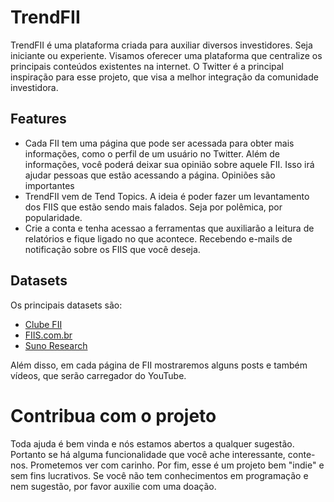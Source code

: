 # TrendFII
TrendFII é uma plataforma criada para auxiliar diversos investidores. Seja iniciante ou experiente. Visamos oferecer uma plataforma que centralize os principais conteúdos existentes na internet.
O Twitter é a principal inspiração para esse projeto, que visa a melhor integração da comunidade investidora.

## Features
- Cada FII tem uma página que pode ser acessada para obter mais informações, como o perfil de um usuário no Twitter. Além de informações, você poderá deixar sua opinião sobre aquele FII. Isso irá ajudar pessoas que estão acessando a página. Opiniões são importantes
- TrendFII vem de Tend Topics. A ideia é poder fazer um levantamento dos FIIS que estão sendo mais falados. Seja por polêmica, por popularidade.
- Crie a conta e tenha acessao a ferramentas que auxiliarão a leitura de relatórios e fique ligado no que acontece. Recebendo e-mails de notificação sobre os FIIS que você deseja.

## Datasets
Os principais datasets são:
- [Clube FII](https://clubefii.com.br)
- [FIIS.com.br](https://fiis.com.br)
- [Suno Research](https://sunoresearch.com.br)

Além disso, em cada página de FII mostraremos alguns posts e também vídeos, que serão carregador do YouTube.

# Contribua com o projeto
Toda ajuda é bem vinda e nós estamos abertos a qualquer sugestão. Portanto se há alguma funcionalidade que você ache interessante, conte-nos. Prometemos ver com carinho.
Por fim, esse é um projeto bem "indie" e sem fins lucrativos. Se você não tem conhecimentos em programação e nem sugestão, por favor auxilie com uma doação.
